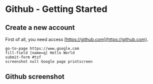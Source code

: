 # Github - Getting Started

## Create a new account

  First of all, you need access [https://github.com](https://github.com).

```
go-to-page https://www.google.com
fill-field [name=q] Hello World
submit-form #tsf
screenshot null Google page printscreen
```

## Github screenshot

